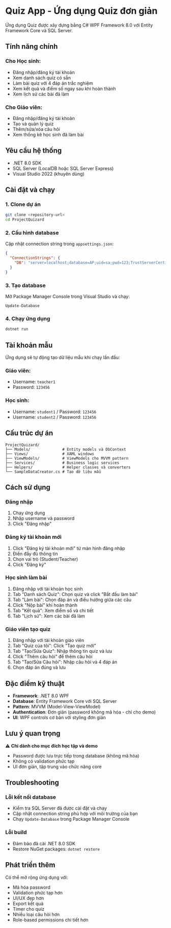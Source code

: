 # Quiz App - Ứng dụng Quiz đơn giản

Ứng dụng Quiz được xây dựng bằng C# WPF Framework 8.0 với Entity Framework Core và SQL Server.

## Tính năng chính

### Cho Học sinh:
- Đăng nhập/đăng ký tài khoản
- Xem danh sách quiz có sẵn
- Làm bài quiz với 4 đáp án trắc nghiệm
- Xem kết quả và điểm số ngay sau khi hoàn thành
- Xem lịch sử các bài đã làm

### Cho Giáo viên:
- Đăng nhập/đăng ký tài khoản
- Tạo và quản lý quiz
- Thêm/sửa/xóa câu hỏi
- Xem thống kê học sinh đã làm bài

## Yêu cầu hệ thống

- .NET 8.0 SDK
- SQL Server (LocalDB hoặc SQL Server Express)
- Visual Studio 2022 (khuyên dùng)

## Cài đặt và chạy

### 1. Clone dự án
```bash
git clone <repository-url>
cd ProjectQuizard
```

### 2. Cấu hình database
Cập nhật connection string trong `appsettings.json`:
```json
{
  "ConnectionStrings": {
    "DB": "server=localhost;database=AP;uid=sa;pwd=123;TrustServerCertificate=True"
  }
}
```

### 3. Tạo database
Mở Package Manager Console trong Visual Studio và chạy:
```
Update-Database
```

### 4. Chạy ứng dụng
```bash
dotnet run
```

## Tài khoản mẫu

Ứng dụng sẽ tự động tạo dữ liệu mẫu khi chạy lần đầu:

### Giáo viên:
- Username: `teacher1`
- Password: `123456`

### Học sinh:
- Username: `student1` / Password: `123456`
- Username: `student2` / Password: `123456`

## Cấu trúc dự án

```
ProjectQuizard/
├── Models/              # Entity models và DbContext
├── Views/               # XAML windows
├── ViewModels/          # ViewModels cho MVVM pattern
├── Services/            # Business logic services
├── Helpers/             # Helper classes và converters
└── SampleDataCreator.cs # Tạo dữ liệu mẫu
```

## Cách sử dụng

### Đăng nhập
1. Chạy ứng dụng
2. Nhập username và password
3. Click "Đăng nhập"

### Đăng ký tài khoản mới
1. Click "Đăng ký tài khoản mới" từ màn hình đăng nhập
2. Điền đầy đủ thông tin
3. Chọn vai trò (Student/Teacher)
4. Click "Đăng ký"

### Học sinh làm bài
1. Đăng nhập với tài khoản học sinh
2. Tab "Danh sách Quiz": Chọn quiz và click "Bắt đầu làm bài"
3. Tab "Làm bài": Chọn đáp án và điều hướng giữa các câu
4. Click "Nộp bài" khi hoàn thành
5. Tab "Kết quả": Xem điểm số và chi tiết
6. Tab "Lịch sử": Xem các bài đã làm

### Giáo viên tạo quiz
1. Đăng nhập với tài khoản giáo viên
2. Tab "Quiz của tôi": Click "Tạo quiz mới"
3. Tab "Tạo/Sửa Quiz": Nhập thông tin quiz và lưu
4. Click "Thêm câu hỏi" để thêm câu hỏi
5. Tab "Tạo/Sửa Câu hỏi": Nhập câu hỏi và 4 đáp án
6. Chọn đáp án đúng và lưu

## Đặc điểm kỹ thuật

- **Framework**: .NET 8.0 WPF
- **Database**: Entity Framework Core với SQL Server
- **Pattern**: MVVM (Model-View-ViewModel)
- **Authentication**: Đơn giản (password không mã hóa - chỉ cho demo)
- **UI**: WPF controls cơ bản với styling đơn giản

## Lưu ý quan trọng

⚠️ **Chỉ dành cho mục đích học tập và demo**
- Password được lưu trực tiếp trong database (không mã hóa)
- Không có validation phức tạp
- UI đơn giản, tập trung vào chức năng core

## Troubleshooting

### Lỗi kết nối database
- Kiểm tra SQL Server đã được cài đặt và chạy
- Cập nhật connection string phù hợp với môi trường của bạn
- Chạy `Update-Database` trong Package Manager Console

### Lỗi build
- Đảm bảo đã cài .NET 8.0 SDK
- Restore NuGet packages: `dotnet restore`

## Phát triển thêm

Có thể mở rộng ứng dụng với:
- Mã hóa password
- Validation phức tạp hơn
- UI/UX đẹp hơn
- Export kết quả
- Timer cho quiz
- Nhiều loại câu hỏi hơn
- Role-based permissions chi tiết hơn